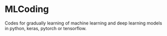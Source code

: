 # MLCoding
Codes for gradually learning of machine learning and deep learning models in python, keras, pytorch or tensorflow. 
